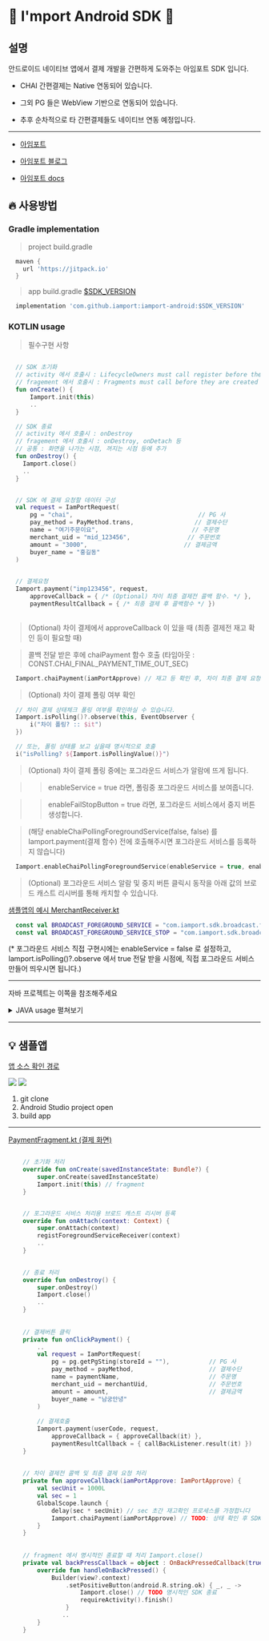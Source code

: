 # :seedling: I'mport Android SDK :seedling:


## 설명

안드로이드 네이티브 앱에서 결제 개발을 간편하게 도와주는 아임포트 SDK 입니다.

- CHAI 간편결제는 Native 연동되어 있습니다.

- 그외 PG 들은 WebView 기반으로 연동되어 있습니다.

- 추후 순차적으로 타 간편결제들도 네이티브 연동 예정입니다. 

--- 

- [아임포트][1]

- [아임포트 블로그][2]

- [아임포트 docs][3]

[1]: https://www.iamport.kr/
[2]: http://blog.iamport.kr/
[3]: https://docs.iamport.kr/?lang=ko

## :fire: 사용방법

### Gradle implementation
> project build.gradle
```gradle
  maven {
    url 'https://jitpack.io'
  }
```

> app build.gradle 
[$SDK_VERSION][5]
```gradle
  implementation 'com.github.iamport:iamport-android:$SDK_VERSION'
```

[5]: https://github.com/iamport/iamport-android/releases


### KOTLIN usage

> 필수구현 사항
```kotlin

  // SDK 초기화
  // activity 에서 호출시 : LifecycleOwners must call register before they are STARTED.
  // fragement 에서 호출시 : Fragments must call before they are created (i.e. initialization, onAttach(), or onCreate())
  fun onCreate() {
      Iamport.init(this)
      ..
  }

  // SDK 종료
  // activity 에서 호출시 : onDestroy
  // fragement 에서 호출시 : onDestroy, onDetach 등
  // 공통 : 화면을 나가는 시점, 꺼지는 시점 등에 추가
  fun onDestroy() {
    Iamport.close() 
    ..
  }


  // SDK 에 결제 요청할 데이터 구성
  val request = IamPortRequest(
      pg = "chai",                                   // PG 사
      pay_method = PayMethod.trans,                 // 결제수단
      name = "여기주문이요",                          // 주문명
      merchant_uid = "mid_123456",                // 주문번호
      amount = "3000",                           // 결제금액
      buyer_name = "홍길동"
  )
  

  // 결제요청
  Iamport.payment("imp123456", request,
      approveCallback = { /* (Optional) 차이 최종 결제전 콜백 함수. */ },
      paymentResultCallback = { /* 최종 결제 후 콜백함수 */ })
      

```


> (Optional) 차이 결제에서 approveCallback 이 있을 때 (최종 결제전 재고 확인 등이 필요할 때)

> 콜백 전달 받은 후에 chaiPayment 함수 호출 
(타임아웃 : CONST.CHAI_FINAL_PAYMENT_TIME_OUT_SEC)
```kotlin
  Iamport.chaiPayment(iamPortApprove) // 재고 등 확인 후, 차이 최종 결제 요청 실행.
```


> (Optional) 차이 결제 폴링 여부 확인
```kotlin
  // 차이 결제 상태체크 폴링 여부를 확인하실 수 있습니다.
  Iamport.isPolling()?.observe(this, EventObserver {
      i("차이 폴링? :: $it")
  })

  // 또는, 폴링 상태를 보고 싶을때 명시적으로 호출
  i("isPolling? ${Iamport.isPollingValue()}")
```



> (Optional) 차이 결제 폴링 중에는 포그라운드 서비스가 알람에 뜨게 됩니다.

>> enableService = true 라면, 폴링중 포그라운드 서비스를 보여줍니다.

>> enableFailStopButton = true 라면, 포그라운드 서비스에서 중지 버튼 생성합니다.

> (해당 enableChaiPollingForegroundService(false, false) 를 Iamport.payment(결제 함수) 전에 호출해주시면 포그라운드 서비스를 등록하지 않습니다)

```kotlin
  Iamport.enableChaiPollingForegroundService(enableService = true, enableFailStopButton = true)
```


> (Optional) 포그라운드 서비스 알람 및 중지 버튼 클릭시 동작을 아래 값의 브로드 캐스트 리시버를 통해 캐치할 수 있습니다.

[샘플앱의 예시 MerchantReceiver.kt](./app/src/main/java/com/iamport/sampleapp/MerchantReceiver.kt)

```kotlin
  const val BROADCAST_FOREGROUND_SERVICE = "com.iamport.sdk.broadcast.fgservice"
  const val BROADCAST_FOREGROUND_SERVICE_STOP = "com.iamport.sdk.broadcast.fgservice.stop"
```

(* 포그라운드 서비스 직접 구현시에는 enableService = false 로 설정하고, Iamport.isPolling()?.observe 에서 true 전달 받을 시점에, 직접 포그라운드 서비스 만들어 띄우시면 됩니다.)

---

자바 프로젝트는 이쪽을 참조해주세요
<details>
<summary>JAVA usage 펼쳐보기</summary>

### JAVA usage

> 자바 프로젝트에선 app build.gradle 에서 kotin-stblib 추가가 필요합니다
[$코틀린_버전][4]

```gradle 
  implementation "org.jetbrains.kotlin:kotlin-stdlib:$코틀린_버전"
```

> 필수구현 사항. SDK 제공 api 별 설명은 위의 [KOTLIN usage][6] 를 참고하세요.

[6]:https://github.com/iamport/iamport-android#kotlin-usage

```java

  @Override
  public void onCreate() {
    Iamport.INSTANCE.init(this);
    ..
  }

  @Override
  public void onDeatroy() {
    ..
    Iamport.INSTANCE.close();
  }


  IamPortRequest request
          = IamPortRequest.builder()
          .pg("chai")
          .pay_method(PayMethod.trans)
          .name("여기주문이요")
          .merchant_uid("mid_123456")
          .amount("3000")
          .buyer_name("홍길동").build();


  Iamport.INSTANCE.payment("imp123456", request, 
    iamPortApprove -> {
      // (Optional) 차이 최종 결제전 콜백 함수.
      return Unit.INSTANCE;
  }, iamPortResponse -> {
      // 최종 결제 후 콜백함수
      return Unit.INSTANCE;
  });
```


> (Optional) 차이 결제에서 approveCallback 이 있을 때 (최종 결제전 재고 확인 등이 필요할 때)
```java
  Iamport.INSTANCE.chaiPayment(iamPortApprove) // 재고 등 확인 후, 차이 최종 결제 요청 실행.
```

[4]: https://mvnrepository.com/artifact/org.jetbrains.kotlin/kotlin-stdlib


> (Optional) 차이폴링 여부 확인
```java
  Iamport.INSTANCE.isPolling().observe(this, EventObserver -> {
      i("차이 폴링? :: " + it)
  });

  i("isPolling? " + Iamport.INSTANCE.isPollingValue())
```


> (Optional) 차이 결제 폴링 중에는 포그라운드 서비스가 알람에 뜨게 됩니다.
```java
  Iamport.INSTANCE.enableChaiPollingForegroundService(true, true)
```


> (Optional) 포그라운드 서비스 알람 및 중지 버튼 클릭시 동작을 아래 값의 브로드 캐스트 리시버를 통해 캐치할 수 있습니다.
```kotlin
  const val BROADCAST_FOREGROUND_SERVICE = "com.iamport.sdk.broadcast.fgservice"
  const val BROADCAST_FOREGROUND_SERVICE_STOP = "com.iamport.sdk.broadcast.fgservice.stop"
```
    
    
    
</details>

---

## :bulb: 샘플앱

[앱 소스 확인 경로](./app/src/main/java/com/iamport/sampleapp)

<p float="left">
<img src="./img/chai_sample.webp">
<img src="./img/kcp_sample.webp">
</p>

1. git clone 
2. Android Studio project open
3. build app

---

[PaymentFragment.kt (결제 화면)](./app/src/main/java/com/iamport/sampleapp/ui/PaymentFragment.kt)

```kotlin

    // 초기화 처리
    override fun onCreate(savedInstanceState: Bundle?) {
        super.onCreate(savedInstanceState)
        Iamport.init(this) // fragment
    }


    // 포그라운드 서비스 처리용 브로드 캐스트 리시버 등록
    override fun onAttach(context: Context) {
        super.onAttach(context)
        registForegroundServiceReceiver(context)
        ..
    }

 
    // 종료 처리
    override fun onDestroy() {
        super.onDestroy()
        Iamport.close()
        ..
    }
    
    
    // 결제버튼 클릭
    private fun onClickPayment() {
        ..
        val request = IamPortRequest(
            pg = pg.getPgSting(storeId = ""),           // PG 사
            pay_method = payMethod,                     // 결제수단
            name = paymentName,                         // 주문명
            merchant_uid = merchantUid,                 // 주문번호
            amount = amount,                            // 결제금액
            buyer_name = "남궁안녕"
        )
        
        // 결제호출
        Iamport.payment(userCode, request,
            approveCallback = { approveCallback(it) },
            paymentResultCallback = { callBackListener.result(it) })
    }
    
    
    // 차이 결제전 콜백 및 최종 결제 요청 처리
    private fun approveCallback(iamPortApprove: IamPortApprove) {
        val secUnit = 1000L
        val sec = 1
        GlobalScope.launch {
            delay(sec * secUnit) // sec 초간 재고확인 프로세스를 가정합니다
            Iamport.chaiPayment(iamPortApprove) // TODO: 상태 확인 후 SDK 에 최종결제 요청
        }
    }
    
    
    // fragment 에서 명시적인 종료할 때 처리 Iamport.close()
    private val backPressCallback = object : OnBackPressedCallback(true) {
        override fun handleOnBackPressed() {
            Builder(view?.context)
                .setPositiveButton(android.R.string.ok) { _, _ ->
                    Iamport.close() // TODO 명시적인 SDK 종료
                    requireActivity().finish()
                }
               ..
        }
    }
```
